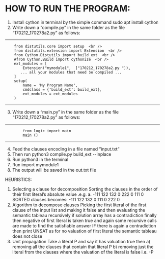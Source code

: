 # HOW TO RUN THE PROGRAM: 

1) Install cython in terminal by the simple command sudo apt install cython  
2) Write down a “compile.py” in the same folder as the file “170212_170278a2.py”	 as follows: 
*********************************************************************

        from distutils.core import setup  <br />
        from distutils.extension import Extension  <br />
        from Cython.Distutils import build_ext  <br />
        #from Cython.Build import cythonize  <br />
        ext_modules = [ 
            Extension("mymodule1",  ["170212_170278a2.py "]), 
           ... all your modules that need be compiled ... 
        ] 
        setup( 
            name = 'My Program Name', 
            cmdclass = {'build_ext': build_ext}, 
            ext_modules = ext_modules 
        ) 

*********************************************************************
3) Write down a “main.py” in the same folder as the file “170212_170278a2.py”	 as follows:

*********************************************************************

            from logic import main    
            main ()

*********************************************************************

4) Feed the clauses encoding in a file named ”input.txt”
5) Then run python3 compile.py build_ext --inplace
6) Run  python3 in the terminal
7) Run import mymodule1
8) The output will be saved in the out.txt file   


HEURISTICS:	

1) Selecting a clause for decomposition
Sorting the clauses in the order of their first literal’s absolute value .e.g.
a. -111 122 132 0
222 0
111 0
SORTED clauses becomes:
-111 122 132 0
111 0
222 0
2) Algorithm to decompose clauses
Picking the first literal of the first clause of the input list and making it false and then evaluating the semantic tableau recursively if solution array has a contradiction finally then negative of first literal is taken true and again same recursive calls are made to find the satisfiable answer 
IF there is again a contradiction then print UNSAT as for no valuation of first literal the semantic tableau does not close
3) Unit propagation 
Take a literal P and say it has valuation true then 
a) removing all the clauses that contain that literal P
b) removing just the literal from the clauses where the valuation of the literal is false i.e. -P


